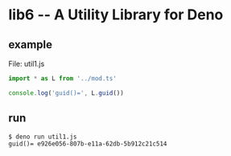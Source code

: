 # lib6 -- A Utility Library for Deno

## example

File: util1.js

```js
import * as L from '../mod.ts'

console.log('guid()=', L.guid())
```

## run

```
$ deno run util1.js 
guid()= e926e056-807b-e11a-62db-5b912c21c514
```
